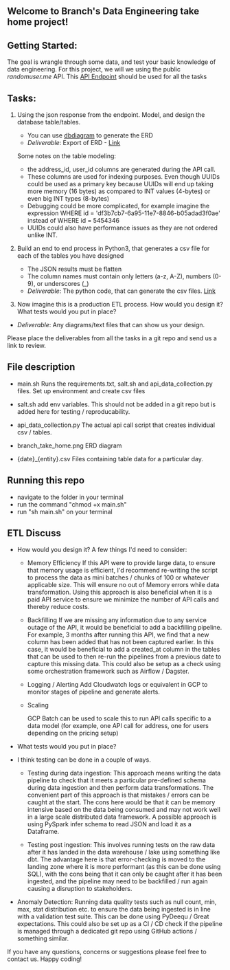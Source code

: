 ## Welcome to Branch's Data Engineering take home project!

## Getting Started:

The goal is wrangle through some data, and test your basic knowledge of data engineering.
For this project, we will we using  the public *randomuser.me* API. 
This [API Endpoint](https://randomuser.me/api/?results=500) should be used for all the tasks

## Tasks:

1. Using the json response from the endpoint. Model, and design the database table/tables.
	-	You can use [dbdiagram](https://dbdiagram.io/d) to generate the ERD
	-	_Deliverable_: Export of ERD  - [Link](https://github.com/sanjaykmenon/branch_takehome/tree/main/erd)

	Some notes on the table modeling:
	-	the address_id, user_id columns are generated during the API call.
	-	These columns are used for indexing purposes. Even though UUIDs could be used as a 		primary key because UUIDs will end up taking more memory (16 bytes) as compared to 		INT values (4-bytes) or even big INT types (8-bytes)
	-	Debugging could be more complicated, for example imagine the expression WHERE id = 		'df3b7cb7-6a95-11e7-8846-b05adad3f0ae' instead of WHERE id = 5454346
	-	UUIDs could also have performance issues as they are not ordered unlike INT.

2. Build an end to end process in Python3, that generates a csv file for each of the tables you have designed
	-  The JSON results must be flatten
	-  The column names must contain only letters (a-z, A-Z), numbers (0-9), or underscores (_)
	-  _Deliverable_: The python code, that can generate the csv files. [Link](https://github.com/sanjaykmenon/branch_takehome/blob/main/api_data_collection.py)



3. Now imagine this is a production ETL process. How would you design it? What tests would you put in place?
  - _Deliverable_: Any diagrams/text files that can show us your design. 



Please place the deliverables from all the tasks in a git repo and send us a link to review.


## File description

-	main.sh
	Runs the requirements.txt, salt.sh and api_data_collection.py files. 
	Set up environment and create csv files

-	salt.sh
	add env variables. This should not be added in a git repo but is added here for testing / reproducability.

-	api_data_collection.py
	The actual api call script that creates individual csv / tables.

-	branch_take_home.png
	ERD diagram

-	{date}_{entity}.csv
	Files containing table data for a particular day.


## Running this repo

-	navigate to the folder in your terminal
-	run the command "chmod +x main.sh"
-	run "sh main.sh" on your terminal 

## ETL Discuss

-	How would you design it?
	A few things I'd need to consider:
	-	Memory Efficiency
		If this API were to provide large data, to ensure that memory usage is efficient, I'd recommend re-writing the script to process the data as mini batches  / chunks of 100 or whatever applicable size. This will ensure no out of Memory errors while data transformation. Using this approach is also beneficial when it is a paid API service to ensure we minimize the number of API calls and thereby reduce costs.

	-	Backfilling
		If we are missing any information due to any service outage of the API, it would be beneficial to add a backfilling pipeline. For example, 3 months after running this API, we find that a new column has been added that has not been captured earlier. In this case, it would be beneficial to add a created_at column in the tables that can be used to then re-run the pipelines from a previous date to capture this missing data. This could also be setup as a check using some orchestration framework such as Airflow / Dagster.

	-	Logging  / Alerting
		Add Cloudwatch logs or equivalent in GCP to monitor stages of pipeline and generate alerts.

	-	Scaling

		GCP Batch can be used to scale this to run API calls specific to a data model (for example, one API call for address, one for users depending on the pricing setup)

-	What tests would you put in place?

-	I think testing can be done in a couple of ways.
	-	Testing during data ingestion:
		This approach means writing the data pipeline to check that it meets a particular pre-defined schema during data ingestion and then perform data transformations. The convenient part of this approach is that mistakes  / errors can be caught at the start. The cons here would be that it can be memory intensive based on the data being consumed and may not work well in a large scale distributed data framework. A possible approach is using PySpark infer schema to read JSON and load it as a Dataframe.

	-	Testing post ingestion:
		This involves running tests on the raw data after it has landed in the data warehouse / lake using something like dbt. The advantage here is that error-checking is moved to the landing zone where it is more performant (as this can be done using SQL), with the cons being that it can only be caught after it has been ingested, and the pipeline may need to be backfilled  / run again causing a disruption to stakeholders.

-	Anomaly Detection:
	Running data quality tests such as null count, min, max, stat distribution etc. to ensure the data being ingested is in line with a validation test suite. This can be done using PyDeequ / Great expectations. This could also be set up as a CI / CD check if the pipeline is managed through a dedicated git repo using GitHub actions / something similar. 


If you have any questions, concerns or suggestions please feel free to contact us. Happy coding!
